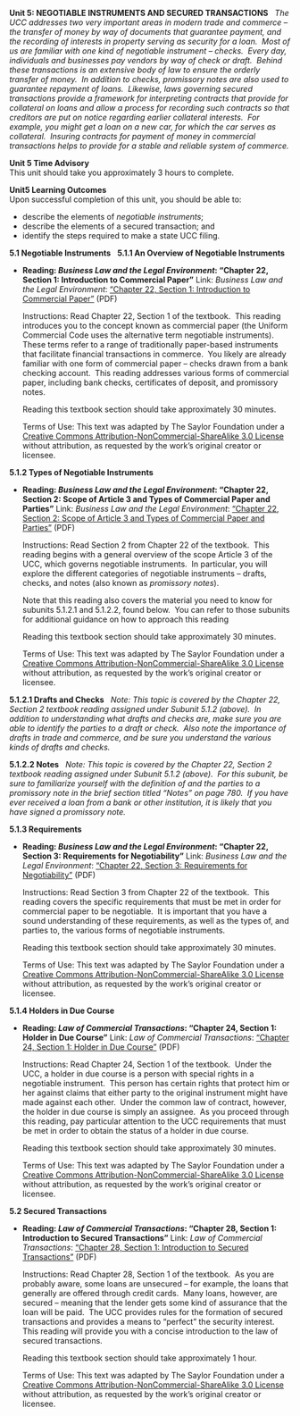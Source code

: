 **Unit 5: NEGOTIABLE INSTRUMENTS AND SECURED TRANSACTIONS** <span
id="5"></span> 
*The UCC addresses two very important areas in modern trade and commerce
– the transfer of money by way of documents that guarantee payment, and
the recording of interests in property serving as security for a loan. 
Most of us are familiar with one kind of negotiable instrument –
checks.  Every day, individuals and businesses pay vendors by way of
check or draft.  Behind these transactions is an extensive body of law
to ensure the orderly transfer of money.  In addition to checks,
promissory notes are also used to guarantee repayment of loans. 
Likewise, laws governing secured transactions provide a framework for
interpreting contracts that provide for collateral on loans and allow a
process for recording such contracts so that creditors are put on notice
regarding earlier collateral interests.  For example, you might get a
loan on a new car, for which the car serves as collateral.  Insuring
contracts for payment of money in commercial transactions helps to
provide for a stable and reliable system of commerce.*

**Unit 5 Time Advisory**  
This unit should take you approximately 3 hours to complete.

**Unit5 Learning Outcomes**  
Upon successful completion of this unit, you should be able to:  
-   describe the elements of *negotiable instruments*;
-   describe the elements of a secured transaction; and
-   identify the steps required to make a state UCC filing.

**5.1 Negotiable Instruments** <span id="5.1"></span> 
**5.1.1 An Overview of Negotiable Instruments** <span
id="5.1.1"></span> 
-   **Reading: *Business Law and the Legal Environment*: “Chapter 22,
    Section 1: Introduction to Commercial Paper”**
    Link: *Business Law and the Legal Environment*: [“Chapter 22,
    Section 1: Introduction to Commercial
    Paper”](https://resources.saylor.org/wwwresources/archived/site/wp-content/uploads/2013/07/Business-Law-Chapter-22.pdf)
    (PDF)  
      
     Instructions: Read Chapter 22, Section 1 of the textbook.  This
    reading introduces you to the concept known as commercial paper (the
    Uniform Commercial Code uses the alternative term negotiable
    instruments).  These terms refer to a range of traditionally
    paper-based instruments that facilitate financial transactions in
    commerce.  You likely are already familiar with one form of
    commercial paper – checks drawn from a bank checking account.  This
    reading addresses various forms of commercial paper, including bank
    checks, certificates of deposit, and promissory notes.  
      
     Reading this textbook section should take approximately 30
    minutes.  
      
     Terms of Use: This text was adapted by The Saylor Foundation under
    a [Creative Commons Attribution-NonCommercial-ShareAlike 3.0
    License](http://creativecommons.org/licenses/by-nc-sa/3.0/) without
    attribution, as requested by the work’s original creator or
    licensee.

**5.1.2 Types of Negotiable Instruments** <span id="5.1.2"></span> 
-   **Reading: *Business Law and the Legal Environment*: “Chapter 22,
    Section 2: Scope of Article 3 and Types of Commercial Paper and
    Parties”**
    Link: *Business Law and the Legal Environment*: [“Chapter 22,
    Section 2: Scope of Article 3 and Types of Commercial Paper and
    Parties”](https://resources.saylor.org/wwwresources/archived/site/wp-content/uploads/2013/07/Business-Law-Chapter-22.pdf)
    (PDF)  
      
     Instructions: Read Section 2 from Chapter 22 of the textbook.  This
    reading begins with a general overview of the scope Article 3 of the
    UCC, which governs negotiable instruments.  In particular, you will
    explore the different categories of negotiable instruments – drafts,
    checks, and notes (also known as *promissory notes*).  
      
     Note that this reading also covers the material you need to know
    for subunits 5.1.2.1 and 5.1.2.2, found below.  You can refer to
    those subunits for additional guidance on how to approach this
    reading  
      
     Reading this textbook section should take approximately 30
    minutes.  
      
     Terms of Use: This text was adapted by The Saylor Foundation under
    a [Creative Commons Attribution-NonCommercial-ShareAlike 3.0
    License](http://creativecommons.org/licenses/by-nc-sa/3.0/) without
    attribution, as requested by the work’s original creator or
    licensee.

**5.1.2.1 Drafts and Checks** <span id="5.1.2.1"></span> 
*Note: This topic is covered by the Chapter 22, Section 2 textbook
reading assigned under Subunit 5.1.2 (above).  In addition to
understanding what drafts and checks are, make sure you are able to
identify the parties to a draft or check.  Also note the importance of
drafts in trade and commerce, and be sure you understand the various
kinds of drafts and checks.*

**5.1.2.2 Notes** <span id="5.1.2.2"></span> 
*Note: This topic is covered by the Chapter 22, Section 2 textbook
reading assigned under Subunit 5.1.2 (above).  For this subunit, be sure
to familiarize yourself with the definition of and the parties to a
promissory note in the brief section titled “Notes” on page 780.  If you
have ever received a loan from a bank or other institution, it is likely
that you have signed a promissory note.*

**5.1.3 Requirements** <span id="5.1.3"></span> 
-   **Reading: *Business Law and the Legal Environment*: “Chapter 22,
    Section 3: Requirements for Negotiability”**
    Link: *Business Law and the Legal Environment*: [“Chapter 22,
    Section 3: Requirements for
    Negotiability”](https://resources.saylor.org/wwwresources/archived/site/wp-content/uploads/2013/07/Business-Law-Chapter-22.pdf)
    (PDF)  
      
     Instructions: Read Section 3 from Chapter 22 of the textbook.  This
    reading covers the specific requirements that must be met in order
    for commercial paper to be negotiable.  It is important that you
    have a sound understanding of these requirements, as well as the
    types of, and parties to, the various forms of negotiable
    instruments.  
      
     Reading this textbook section should take approximately 30
    minutes.  
      
     Terms of Use: This text was adapted by The Saylor Foundation under
    a [Creative Commons Attribution-NonCommercial-ShareAlike 3.0
    License](http://creativecommons.org/licenses/by-nc-sa/3.0/) without
    attribution, as requested by the work’s original creator or
    licensee.

**5.1.4 Holders in Due Course** <span id="5.1.4"></span> 
-   **Reading: *Law of Commercial Transactions*: “Chapter 24, Section 1:
    Holder in Due Course”**
    Link: *Law of Commercial Transactions*: [“Chapter 24, Section 1:
    Holder in Due
    Course”](https://resources.saylor.org/wwwresources/archived/site/wp-content/uploads/2013/07/Commercial-Transactions-Chapter-24.pdf)
    (PDF)  
      
     Instructions: Read Chapter 24, Section 1 of the textbook.  Under
    the UCC, a holder in due course is a person with special rights in a
    negotiable instrument.  This person has certain rights that protect
    him or her against claims that either party to the original
    instrument might have made against each other.  Under the common law
    of contract, however, the holder in due course is simply an
    assignee.  As you proceed through this reading, pay particular
    attention to the UCC requirements that must be met in order to
    obtain the status of a holder in due course.  
      
     Reading this textbook section should take approximately 30
    minutes.  
      
     Terms of Use: This text was adapted by The Saylor Foundation under
    a [Creative Commons Attribution-NonCommercial-ShareAlike 3.0
    License](http://creativecommons.org/licenses/by-nc-sa/3.0/) without
    attribution, as requested by the work’s original creator or
    licensee.

**5.2 Secured Transactions** <span id="5.2"></span> 
-   **Reading: *Law of Commercial Transactions*: “Chapter 28, Section 1:
    Introduction to Secured Transactions”**
    Link: *Law of Commercial Transactions*: [“Chapter 28, Section 1:
    Introduction to Secured
    Transactions”](https://resources.saylor.org/wwwresources/archived/site/wp-content/uploads/2013/07/Commercial-Transactions-Chapter-28.pdf)
    (PDF)  
      
     Instructions: Read Chapter 28, Section 1 of the textbook.  As you
    are probably aware, some loans are unsecured – for example, the
    loans that generally are offered through credit cards.  Many loans,
    however, are secured – meaning that the lender gets some kind of
    assurance that the loan will be paid.  The UCC provides rules for
    the formation of secured transactions and provides a means to
    “perfect” the security interest.  This reading will provide you with
    a concise introduction to the law of secured transactions.  
      
     Reading this textbook section should take approximately 1 hour.  
      
     Terms of Use: This text was adapted by The Saylor Foundation under
    a [Creative Commons Attribution-NonCommercial-ShareAlike 3.0
    License](http://creativecommons.org/licenses/by-nc-sa/3.0/) without
    attribution, as requested by the work’s original creator or
    licensee.


